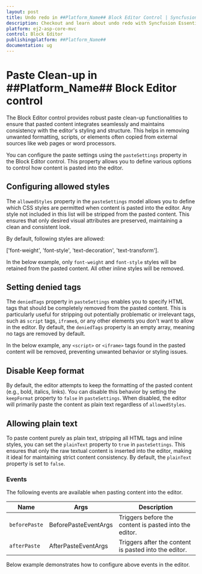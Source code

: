 ```yaml
---
layout: post
title: Undo redo in ##Platform_Name## Block Editor Control | Syncfusion
description: Checkout and learn about undo redo with Syncfusion Essential ##Platform_Name## BlockEditor control, its elements, and more details.
platform: ej2-asp-core-mvc
control: Block Editor
publishingplatform: ##Platform_Name##
documentation: ug
---
```


# Paste Clean-up in ##Platform_Name## Block Editor control

The Block Editor control provides robust paste clean-up functionalities to ensure that pasted content integrates seamlessly and maintains consistency with the editor's styling and structure. This helps in removing unwanted formatting, scripts, or elements often copied from external sources like web pages or word processors.

You can configure the paste settings using the `pasteSettings` property in the Block Editor control. This property allows you to define various options to control how content is pasted into the editor.

## Configuring allowed styles

The `allowedStyles` property in the `pasteSettings` model allows you to define which CSS styles are permitted when content is pasted into the editor. Any style not included in this list will be stripped from the pasted content. This ensures that only desired visual attributes are preserved, maintaining a clean and consistent look.

By default, following styles are allowed:

['font-weight', 'font-style', 'text-decoration', 'text-transform'].

In the below example, only `font-weight` and `font-style` styles will be retained from the pasted content. All other inline styles will be removed.

## Setting denied tags

The `deniedTags` property in `pasteSettings` enables you to specify HTML tags that should be completely removed from the pasted content. This is particularly useful for stripping out potentially problematic or irrelevant tags, such as `script` tags, `iframe`s, or any other elements you don't want to allow in the editor. By default, the `deniedTags` property is an empty array, meaning no tags are removed by default.

In the below example, any `<script>` or `<iframe>` tags found in the pasted content will be removed, preventing unwanted behavior or styling issues.

## Disable Keep format

By default, the editor attempts to keep the formatting of the pasted content (e.g., bold, italics, links). You can disable this behavior by setting the `keepFormat` property to `false` in `pasteSettings`. When disabled, the editor will primarily paste the content as plain text regardless of `allowedStyles`.

## Allowing plain text

To paste content purely as plain text, stripping all HTML tags and inline styles, you can set the `plainText` property to `true` in `pasteSettings`. This ensures that only the raw textual content is inserted into the editor, making it ideal for maintaining strict content consistency. By default, the `plainText` property is set to `false`.

### Events

The following events are available when pasting content into the editor.

|Name|Args|Description|
|---|---|---|
|`beforePaste`|BeforePasteEventArgs|Triggers before the content is pasted into the editor.|
|`afterPaste`|AfterPasteEventArgs|Triggers after the content is pasted into the editor.|

Below example demonstrates how to configure above events in the editor.
